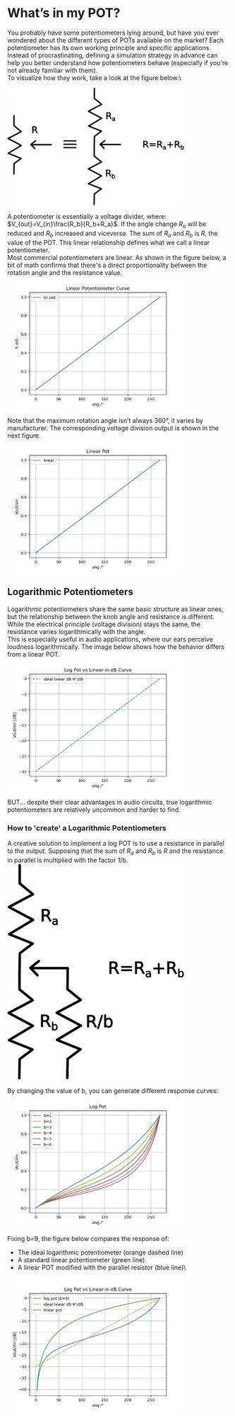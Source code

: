 # What’s in my POT?

You probably have some potentiometers lying around, but have you ever wondered about the different types of POTs available on the market?
Each potentiometer has its own working principle and specific applications. Instead of procrastinating, defining a simulation strategy in advance can help you better understand how potentiometers behave (especially if you're not already familiar with them).\
To visualize how they work, take a look at the figure below:\

<img src="img/pot_schem.png" alt="Knight Tour" width="400"/>


A potentiometer is essentially a voltage divider, where: $V_{out}=V_{in}\frac{R_b}{R_b+R_a}$. If the angle change $R_a$ will be reduced and $R_b$ increased and viceversa. The sum of  $R_a$ and  $R_b$ is $R$, the value of the POT. This linear relationship defines what we call a linear potentiometer.\
Most commercial potentiometers are linear. As shown in the figure below, a bit of math confirms that there's a direct proportionality between the rotation angle and the resistance value.\
<img src="img/ang_ohm.png" alt="Knight Tour" width="400"/>



Note that the maximum rotation angle isn’t always 360°, it varies by manufacturer. The corresponding voltage division output is shown in the next figure.\
<img src="img/vot_div.png" alt="Knight Tour" width="400"/>



## Logarithmic Potentiometers

Logarithmic potentiometers share the same basic structure as linear ones, but the relationship between the knob angle and resistance is different. While the electrical principle (voltage division) stays the same, the resistance varies logarithmically with the angle.\
This is especially useful in audio applications, where our ears perceive loudness logarithmically. The image below shows how the behavior differs from a linear POT.\
<img src="img/log_pot_plot.png" alt="Knight Tour" width="400"/>

BUT... despite their clear advantages in audio circuits, true logarithmic potentiometers are relatively uncommon and harder to find.

### How to 'create' a Logarithmic Potentiometers

A creative solution to implement a log POT is to use a resistance in parallel to the output. Supposing that the sum of $R_a$ and  $R_b$ is $R$ and the resistance in parallel is multiplied with the factor 1/b.\
<img src="img/log_diy.png" alt="Knight Tour" width="400"/>

By changing the value of b, you can generate different response curves:\
<img src="img/log_plot_b.png" alt="Knight Tour" width="400"/>

Fixing b=9, the figure below compares the response of:
- The ideal logarithmic potentiometer (orange dashed line)
- A standard linear potentiometer (green line)
- A linear POT modified with the parallel resistor (blue line)\
<img src="img/log_lin_jig.png" alt="Knight Tour" width="400"/>
